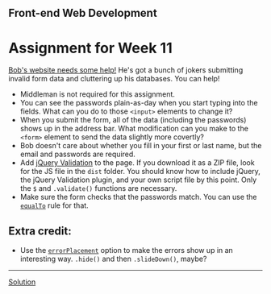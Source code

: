 ## Front-end Web Development
# Assignment for Week 11

[Bob's website needs some help!](assignment) He's got a bunch of jokers submitting invalid form data and cluttering up his databases. You can help!

*   Middleman is not required for this assignment.
*   You can see the passwords plain-as-day when you start typing into the fields. What can you do to those `<input>` elements to change it?
*   When you submit the form, all of the data (including the passwords) shows up in the address bar. What modification can you make to the `<form>` element to send the data slightly more covertly?
*   Bob doesn't care about whether you fill in your first or last name, but the email and passwords are required.
*   Add [jQuery Validation](http://jqueryvalidation.org) to the page. If you download it as a ZIP file, look for the JS file in the `dist` folder. You should know how to include jQuery, the jQuery Validation plugin, and your own script file by this point. Only the `$` and `.validate()` functions are necessary.
*   Make sure the form checks that the passwords match. You can use the [`equalTo`](http://jqueryvalidation.org/equalTo-method/) rule for that.

## Extra credit:

*   Use the [`errorPlacement`](http://jqueryvalidation.org/validate/) option to make the errors show up in an interesting way. `.hide()` and then `.slideDown()`, maybe?

* * *

[Solution](http://jeffreyatw.github.io/fwd/series10/class11/solution/)